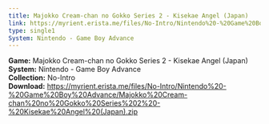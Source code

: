 ```yaml
---
title: Majokko Cream-chan no Gokko Series 2 - Kisekae Angel (Japan)
link: https://myrient.erista.me/files/No-Intro/Nintendo%20-%20Game%20Boy%20Advance/Majokko%20Cream-chan%20no%20Gokko%20Series%202%20-%20Kisekae%20Angel%20(Japan).zip
type: single1
System: Nintendo - Game Boy Advance
---
```

<b>Game:</b> Majokko Cream-chan no Gokko Series 2 - Kisekae Angel (Japan)<br>
<b>System:</b> Nintendo - Game Boy Advance<br>
<b>Collection:</b> No-Intro<br>
<b>Download:</b> https://myrient.erista.me/files/No-Intro/Nintendo%20-%20Game%20Boy%20Advance/Majokko%20Cream-chan%20no%20Gokko%20Series%202%20-%20Kisekae%20Angel%20(Japan).zip